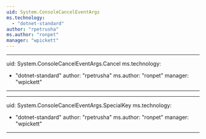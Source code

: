 ```yaml
---
uid: System.ConsoleCancelEventArgs
ms.technology: 
  - "dotnet-standard"
author: "rpetrusha"
ms.author: "ronpet"
manager: "wpickett"
---
```


---
uid: System.ConsoleCancelEventArgs.Cancel
ms.technology: 
  - "dotnet-standard"
author: "rpetrusha"
ms.author: "ronpet"
manager: "wpickett"
---

---
uid: System.ConsoleCancelEventArgs.SpecialKey
ms.technology: 
  - "dotnet-standard"
author: "rpetrusha"
ms.author: "ronpet"
manager: "wpickett"
---
